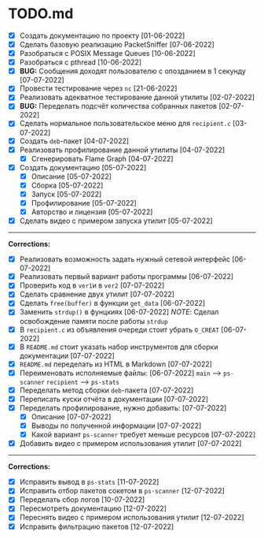 # TODO.md

- [X] Создать документацию по проекту                                               [01-06-2022]
- [X] Сделать базовую реализацию PacketSniffer                                      [07-06-2022]
- [X] Разобраться с POSIX Message Queues                                            [10-06-2022]
- [X] Разобраться c pthread                                                         [10-06-2022]
- [X] __BUG:__ Сообщения доходят пользователю с опозданием в 1 секунду              [07-07-2022]
- [X] Провести тестирование через `nc`                                              [21-06-2022]
- [X] Реализовать адекватное тестирование данной утилиты                            [02-07-2022]
- [X] __BUG:__ Переделать подсчёт количества собранных пакетов                      [02-07-2022]
- [X] Сделать нормальное пользовательское меню для `recipient.c`                    [03-07-2022]
- [X] Создать `deb`-пакет                                                           [04-07-2022]
- [X] Реализовать профилирование данной утилиты                                     [04-07-2022]
    - [X] Сгенерировать Flame Graph                                                 [04-07-2022]
- [X] Создать документацию                                                          [05-07-2022]
    - [X] Описание                                                                  [05-07-2022]
    - [X] Сборка                                                                    [05-07-2022]
    - [X] Запуск                                                                    [05-07-2022]
    - [X] Профилирование                                                            [05-07-2022]
    - [X] Авторство и лицензия                                                      [05-07-2022]
- [X] Сделать видео с примером запуска утилит                                       [05-07-2022]

---

__Corrections:__
- [X] Реализовать возможность задать нужный сетевой интерфейс                       [06-07-2022]
- [X] Реализовать первый вариант работы программы                                   [06-07-2022]
- [X] Проверить код в `ver1`и в `ver2`                                              [07-07-2022]
- [X] Сделать сравнение двух утилит                                                 [07-07-2022]
- [X] Сделать `free(buffer)` в функции `get_data`                                   [06-07-2022]
- [X] Заменить `strdup()` в фунцкиях                                                [06-07-2022]
    _NOTE_: Сделал освобождение памяти после работы `strdup`
- [X] В `recipient.c` из объявления очереди стоит убрать `O_CREAT`                  [06-07-2022]
- [X] В `README.md` стоит указать набор инструментов для сборки документации        [07-07-2022]
- [X] `README.md` переделать из HTML в Markdown                                     [07-07-2022]
- [X] Переименовать исполняемые файлы:                                              [06-07-2022]
    `main`          -->     `ps-scanner`
    `recipient`     -->     `ps-stats`
- [X] Переделать метод сборки `deb`-пакета                                          [07-07-2022]
- [X] Переписать куски отчёта в документации                                        [07-07-2022]
- [X] Переделать профилирование, нужно добавить:                                    [07-07-2022]
    - [X] Описание                                                                  [07-07-2022]
    - [X] Выводы по полученной информации                                           [07-07-2022]
    - [X] Какой вариант `ps-scanner` требует меньше ресурсов                        [07-07-2022]
- [X] Добавить видео с примером использования утилит                                [07-07-2022]

---

__Corrections:__
- [X] Исправить вывод в `ps-stats`                                                  [11-07-2022]
- [X] Исправить отбор пакетов сокетом в `ps-scanner`                                [12-07-2022]
- [X] Переделать сбор логов                                                         [10-07-2022]
- [X] Пересмотреть документацию                                                     [12-07-2022]
- [X] Переснять видео с примером использования утилит                               [12-07-2022]
- [X] Исправить фильтрацию пакетов                                                  [12-07-2022]

